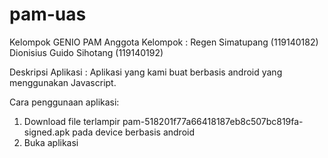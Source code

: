 # pam-uas
Kelompok GENIO PAM 
Anggota Kelompok :
Regen Simatupang (119140182)
Dionisius Guido Sihotang (119140192)

Deskripsi Aplikasi :
Aplikasi yang kami buat berbasis android yang menggunakan Javascript.

Cara penggunaan aplikasi:
1. Download file terlampir pam-518201f77a66418187eb8c507bc819fa-signed.apk pada device berbasis android
2. Buka aplikasi
